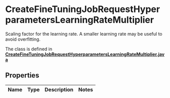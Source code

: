 

# CreateFineTuningJobRequestHyperparametersLearningRateMultiplier

Scaling factor for the learning rate. A smaller learning rate may be useful to avoid overfitting. 

The class is defined in **[CreateFineTuningJobRequestHyperparametersLearningRateMultiplier.java](../../src/main/java/org/openapitools/model/CreateFineTuningJobRequestHyperparametersLearningRateMultiplier.java)**

## Properties

Name | Type | Description | Notes
------------ | ------------- | ------------- | -------------


